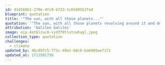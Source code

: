 ```yaml
---
id: d1d168b1-270e-4fc9-b723-1c65d0552fad
blueprint: quotation
title: '"The sun, with all those planets..."'
quotation: '"The sun, with all those planets revolving around it and dependent on it, can still ripen a bunch of grapes as if it had nothing else in the universe to do."'
attribution: 'Galileo Galilei'
image: oip.4at6lzuc8-vyd3f0tlutcwhagl.jpeg
collection_type: quotation
challenges:
  - climate
updated_by: 46c097c5-771c-49e2-b8c6-ba6009ae7172
updated_at: 1713581756
---
```

